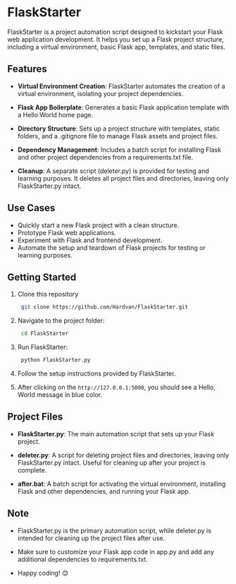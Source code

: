 # FlaskStarter

FlaskStarter is a project automation script designed to kickstart your Flask web application development. It helps you set up a Flask project structure, including a virtual environment, basic Flask app, templates, and static files.

## Features

- **Virtual Environment Creation**: FlaskStarter automates the creation of a virtual environment, isolating your project dependencies.

- **Flask App Boilerplate**: Generates a basic Flask application template with a Hello World home page.

- **Directory Structure**: Sets up a project structure with templates, static folders, and a .gitignore file to manage Flask assets and project files.

- **Dependency Management**: Includes a batch script for installing Flask and other project dependencies from a requirements.txt file.

- **Cleanup**: A separate script (deleter.py) is provided for testing and learning purposes. It deletes all project files and directories, leaving only FlaskStarter.py intact.

## Use Cases

- Quickly start a new Flask project with a clean structure.
- Prototype Flask web applications.
- Experiment with Flask and frontend development.
- Automate the setup and teardown of Flask projects for testing or learning purposes.

## Getting Started

1. Clone this repository

   ```bash
    git clone https://github.com/Hardvan/FlaskStarter.git
   ```

2. Navigate to the project folder:

   ```bash
    cd FlaskStarter
   ```

3. Run FlaskStarter:

   ```bash
    python FlaskStarter.py
   ```

4. Follow the setup instructions provided by FlaskStarter.

5. After clicking on the `http://127.0.0.1:5000`, you should see a Hello, World message in blue color.

## Project Files

- **FlaskStarter.py**: The main automation script that sets up your Flask project.

- **deleter.py**: A script for deleting project files and directories, leaving only FlaskStarter.py intact. Useful for cleaning up after your project is complete.

- **after.bat**: A batch script for activating the virtual environment, installing Flask and other dependencies, and running your Flask app.

## Note

- FlaskStarter.py is the primary automation script, while deleter.py is intended for cleaning up the project files after use.

- Make sure to customize your Flask app code in app.py and add any additional dependencies to requirements.txt.

- Happy coding! 😊
